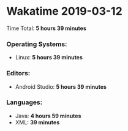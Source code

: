 # Wakatime 2019-03-12

Time Total: **5 hours 39 minutes**

### Operating Systems:
- Linux: **5 hours 39 minutes** 

### Editors:
- Android Studio: **5 hours 39 minutes** 

### Languages:
- Java: **4 hours 59 minutes** 
- XML: **39 minutes** 

